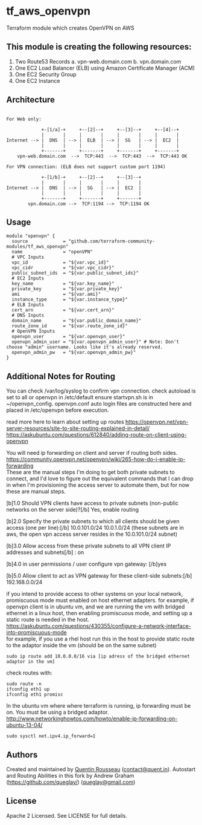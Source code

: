 # tf_aws_openvpn

Terraform module which creates OpenVPN on AWS

## This module is creating the following resources:

1. Two Route53 Records
  a. vpn-web.domain.com
  b. vpn.domain.com
2. One EC2 Load Balancer (ELB) using Amazon Certificate Manager (ACM)
3. One EC2 Security Group
4. One EC2 Instance

## Architecture

```plain

For Web only:

             +-[1/a]-+     +--[2]--+     +--[3]--+     +--[4]--+
             |       |     |       |     |       |     |       |
Internet --> |  DNS  | --> |  ELB  | --> |  SG   | --> |  EC2  |
             |       |     |       |     |       |     |       |
             +-------+     +-------+     +-------+     +-------+
    vpn-web.domain.com  -->  TCP:443  -->  TCP:443  -->  TCP:443 OK

For VPN connection: (ELB does not support custom port 1194)

             +-[1/b]-+     +--[2]--+     +--[3]--+
             |       |     |       |     |       |
Internet --> |  DNS  | --> |  SG   | --> |  EC2  |
             |       |     |       |     |       |
             +-------+     +-------+     +-------+
        vpn.domain.com -->  TCP:1194 -->  TCP:1194 OK
```

## Usage

```hcl
module "openvpn" {
  source             = "github.com/terraform-community-modules/tf_aws_openvpn"
  name               = "openVPN"
  # VPC Inputs
  vpc_id             = "${var.vpc_id}"
  vpc_cidr           = "${var.vpc_cidr}"
  public_subnet_ids  = "${var.public_subnet_ids}"
  # EC2 Inputs
  key_name           = "${var.key_name}"
  private_key        = "${var.private_key}"
  ami                = "${var.ami}"
  instance_type      = "${var.instance_type}"
  # ELB Inputs
  cert_arn           = "${var.cert_arn}"
  # DNS Inputs
  domain_name        = "${var.public_domain_name}"
  route_zone_id      = "${var.route_zone_id}"
  # OpenVPN Inputs
  openvpn_user       = "${var.openvpn_user}"
  openvpn_admin_user = "${var.openvpn_admin_user}" # Note: Don't choose "admin" username. Looks like it's already reserved.
  openvpn_admin_pw   = "${var.openvpn_admin_pw}"
}
```

## Additional Notes for Routing

You can check /var/log/syslog to confirm vpn connection.
check autoload is set to all or openvpn in /etc/default
ensure startvpn.sh is in ~/openvpn_config.  openvpn.conf auto login files are constructed here and placed in /etc/openvpn before execution.

read more here to learn about setting up routes
https://openvpn.net/vpn-server-resources/site-to-site-routing-explained-in-detail/  
https://askubuntu.com/questions/612840/adding-route-on-client-using-openvpn  

You will need ip forwarding on client and server if routing both sides.  
https://community.openvpn.net/openvpn/wiki/265-how-do-i-enable-ip-forwarding  
These are the manual steps I'm doing to get both private subnets to connect, and I'd love to figure out the equivalent commands that I can drop in when I'm provisioning the access server to automate them, but for now these are manual steps.

[b]1.0 Should VPN clients have access to private subnets
(non-public networks on the server side)?[/b]
Yes, enable routing

[b]2.0 Specify the private subnets to which all clients should be given access (one per line):[/b]
10.0.101.0/24
10.0.1.0/24
(these subnets are in aws, the open vpn access server resides in the 10.0.101.0/24 subnet)

[b]3.0 Allow access from these private subnets to all VPN client IP addresses and subnets[/b] : on

[b]4.0 in user permissions / user
configure vpn gateway:
[/b]yes

[b]5.0 Allow client to act as VPN gateway
for these client-side subnets:[/b]
192.168.0.0/24

if you intend to provide access to other systems on your local network, promiscuous mode must enabled on host ethernet adapters.  for example, if openvpn client is in ubuntu vm, and we are running the vm with bridged ethernet in a linux host, then enabling promiscuous mode, and setting up a static route is needed in the host.  
https://askubuntu.com/questions/430355/configure-a-network-interface-into-promiscuous-mode  
for example, if you use a rhel host run this in the host to provide static route to the adaptor inside the vm (should be on the same subnet)
```
sudo ip route add 10.0.0.0/16 via [ip adress of the bridged ethernet adaptor in the vm]
```
check routes with:
```
sudo route -n
ifconfig eth1 up
ifconfig eth1 promisc
```

In the ubuntu vm where where terraform is running, ip forwarding must be on.  You must be using a bridged adaptor.
http://www.networkinghowtos.com/howto/enable-ip-forwarding-on-ubuntu-13-04/

```
sudo sysctl net.ipv4.ip_forward=1
```


## Authors

Created and maintained by [Quentin Rousseau](https://github.com/kwent) (contact@quent.in).
Autostart and Routing Abilities in this fork by Andrew Graham (https://github.com/queglay/) (queglay@gmail.com)

## License

Apache 2 Licensed. See LICENSE for full details.
